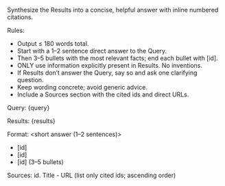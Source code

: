 Synthesize the Results into a concise, helpful answer with inline numbered citations.

Rules:
- Output ≤ 180 words total.
- Start with a 1–2 sentence direct answer to the Query.
- Then 3–5 bullets with the most relevant facts; end each bullet with [id].
- ONLY use information explicitly present in Results. No inventions.
- If Results don’t answer the Query, say so and ask one clarifying question.
- Keep wording concrete; avoid generic advice.
- Include a Sources section with the cited ids and direct URLs.

Query: {query}

Results: {results}

Format:
<short answer (1–2 sentences)>

- <bullet with key fact> [id]
- <bullet with key fact> [id]
- <bullet with key fact> [id]
(3–5 bullets)

Sources:
id. Title - URL
(list only cited ids; ascending order)
